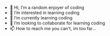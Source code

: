 - 👋 Hi, I’m a random enjoyer of coding
- 👀 I’m interested in learning coding
- 🌱 I’m currently learning coding
- 💞️ I’m looking to collaborate for learning coding
- 📫 How to reach me you can't, im too far...
